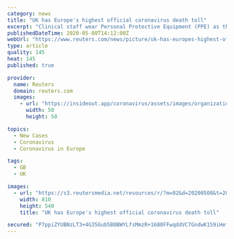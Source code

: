 ```yaml
---
category: news
title: "UK has Europe's highest official coronavirus death toll"
excerpt: "Clinical staff wear Personal Protective Equipment (PPE) as they care for a patent at the Intensive Care unit at Royal Papworth Hospital, during the coronavirus disease (COVID-19) outbreak, in Cambridg"
publishedDateTime: 2020-05-08T14:12:00Z
webUrl: "https://www.reuters.com/news/picture/uk-has-europes-highest-official-coronavi-idUSRTX7HGFD"
type: article
quality: 145
heat: 145
published: true

provider:
  name: Reuters
  domain: reuters.com
  images:
    - url: "https://insideout.app/coronavirus/assets/images/organizations/reuters.com-50x50.jpg"
      width: 50
      height: 50

topics:
  - New Cases
  - Coronavirus
  - Coronavirus in Europe

tags:
  - GB
  - UK

images:
  - url: "https://s3.reutersmedia.net/resources/r/?m=02&d=20200508&t=2&i=1517945063&w=&fh=545&fw=810&ll=&pl=&sq=&r=2020-05-08T132716Z_35495_MRPRC2JIG9SOI2K_RTRMADP_0_HEALTH-CORONAVIRUS-BRITAIN"
    width: 810
    height: 540
    title: "UK has Europe's highest official coronavirus death toll"

secured: "P7ppiZYUBNzLT3+4G35Gub5B0BWYLfsMmzR+1680FFwqddVC7GndwK159iHefNt8Nhg5HFAy/7KvkoCGjz3B7bro2uCIIxsnlASbTbsmcex2hjk7f+de6egpv0BX12g+D1oN2JU9hPQKdEsif9PxA2f+i1gU5uCOSVcnA+fchdM5WSWejFAqhujKXB3pgVXeGilP7K1myfpj8WcU9LuZCvmX3AavcqR1wM6Q5uzefjUsPdNrQsB4mBe8woVw6mJ0E26QD0PE72/2GyBha6xZ9nA2UsHwOcAsXod0ormXZCeBuzuM9IsSSw90jBGaYijXqgV4rKBMhHJwiYiiEK/KL0SOSoMVG26bH6OS0btOwrdHxGwUps5hhT82RP1/95vVmvdAi2YqNWAozzDjLPolvONc7C/U7hellaO11zjVL0BG8JFUm15qpeT8bgP0Aajt54ZG/nvjGWGtgFWVf9s67IlVZOOHyjhTlzmp0O+x9XA=;j+Nagv8cIHlomSYO4ErG2Q=="
---
```


